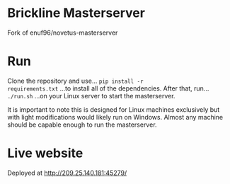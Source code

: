 # Brickline Masterserver
Fork of enuf96/novetus-masterserver

# Run
Clone the repository and use... 
<code>pip install -r requirements.txt</code>
...to install all of the dependencies. After that, run...
<code>./run.sh</code>
...on your Linux server to start the masterserver.

It is important to note this is designed for Linux machines exclusively but with light modifications would likely run on Windows.
Almost any machine should be capable enough to run the masterserver.

# Live website
Deployed at http://209.25.140.181:45279/
